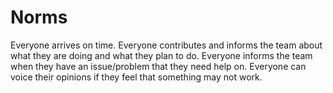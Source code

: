 # Norms
Everyone arrives on time.
Everyone contributes and informs the team about what they are doing and what they plan to do.
Everyone informs the team when they have an issue/problem that they need help on.
Everyone can voice their opinions if they feel that something may not work.
